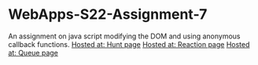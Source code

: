 # WebApps-S22-Assignment-7
An assignment on java script modifying the DOM and using anonymous callback functions.
[Hosted at: Hunt page](https://44-563-web-apps-s22.github.io/webapps-s22-assignment-7-SidharthaGundarapu/hunt.html)
[Hosted at: Reaction page](https://44-563-web-apps-s22.github.io/webapps-s22-assignment-7-SidharthaGundarapu/reaction.html)
[Hosted at: Queue page](https://44-563-web-apps-s22.github.io/webapps-s22-assignment-7-SidharthaGundarapu/queue.html)
